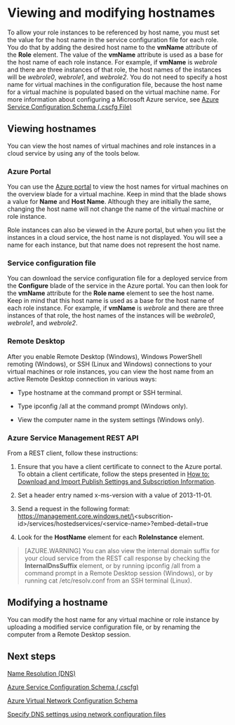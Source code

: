 <properties 
   pageTitle="Viewing and Modifying Hostnames | Microsoft Azure"
   description="How to view and change hostnames for Azure virtual machines, web and worker roles for name resolution"
   services="virtual-network"
   documentationCenter="na"
   authors="joaoma"
   manager="carmonm"
   editor="tysonn" />
<tags 
   ms.service="virtual-network"
   ms.devlang="na"
   ms.topic="article"
   ms.tgt_pltfrm="na"
   ms.workload="infrastructure-services"
   ms.date="04/27/2016"
   ms.author="joaoma" />

# Viewing and modifying hostnames

To allow your role instances to be referenced by host name, you must set the value for the host name in the service configuration file for each role. You do that by adding the desired host name to the **vmName** attribute of the **Role** element. The value of the **vmName** attribute is used as a base for the host name of each role instance. For example, if **vmName** is *webrole* and there are three instances of that role, the host names of the instances will be *webrole0*, *webrole1*, and *webrole2*. You do not need to specify a host name for virtual machines in the configuration file, because the host name for a virtual machine is populated based on the virtual machine name. For more information about configuring a Microsoft Azure service, see [Azure Service Configuration Schema (.cscfg File)](https://msdn.microsoft.com/library/azure/ee758710.aspx)

## Viewing hostnames

You can view the host names of virtual machines and role instances in a cloud service by using any of the tools below.

### Azure Portal

You can use the [Azure portal](http://portal.azure.com) to view the host names for virtual machines on the overview blade for a virtual machine. Keep in mind that the blade shows a value for **Name** and **Host Name**. Although they are initially the same, changing the host name will not change the name of the virtual machine or role instance.

Role instances can also be viewed in the Azure portal, but when you list the instances in a cloud service, the host name is not displayed. You will see a name for each instance, but that name does not represent the host name.

### Service configuration file

You can download the service configuration file for a deployed service from the **Configure** blade of the service in the Azure portal. You can then look for the **vmName** attribute for the **Role name** element to see the host name. Keep in mind that this host name is used as a base for the host name of each role instance. For example, if **vmName** is *webrole* and there are three instances of that role, the host names of the instances will be *webrole0*, *webrole1*, and *webrole2*.

### Remote Desktop

After you enable Remote Desktop (Windows), Windows PowerShell remoting (Windows), or SSH (Linux and Windows) connections to your virtual machines or role instances, you can view the host name from an active Remote Desktop connection in various ways:

- Type hostname at the command prompt or SSH terminal.

- Type ipconfig /all at the command prompt (Windows only).

- View the computer name in the system settings (Windows only).

### Azure Service Management REST API

From a REST client, follow these instructions:

1. Ensure that you have a client certificate to connect to the Azure portal. To obtain a client certificate, follow the steps presented in [How to: Download and Import Publish Settings and Subscription Information](https://msdn.microsoft.com/library/dn385850.aspx). 

1. Set a header entry named x-ms-version with a value of 2013-11-01.

1. Send a request in the following format: https://management.core.windows.net/\<subscrition-id\>/services/hostedservices/\<service-name\>?embed-detail=true

1. Look for the **HostName** element for each **RoleInstance** element.

>[AZURE.WARNING] You can also view the internal domain suffix for your cloud service from the REST call response by checking the **InternalDnsSuffix** element, or by running ipconfig /all from a command prompt in a Remote Desktop session (Windows), or by running cat /etc/resolv.conf from an SSH terminal (Linux).

## Modifying a hostname

You can modify the host name for any virtual machine or role instance by uploading a modified service configuration file, or by renaming the computer from a Remote Desktop session.

## Next steps

[Name Resolution (DNS)](virtual-networks-name-resolution-for-vms-and-role-instances.md)

[Azure Service Configuration Schema (.cscfg)](https://msdn.microsoft.com/library/windowsazure/ee758710.aspx)

[Azure Virtual Network Configuration Schema](http://go.microsoft.com/fwlink/?LinkId=248093)

[Specify DNS settings using network configuration files](virtual-networks-specifying-a-dns-settings-in-a-virtual-network-configuration-file.md)
